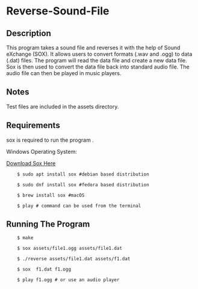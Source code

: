 # Reverse-Sound-File

## Description

This program takes a sound file and reverses it with the help of Sound eXchange (SOX). It allows users to convert formats (.wav and .ogg) to data (.dat) files. The program will read the data file and create a new data file. Sox is then used to convert the data file back into standard audio file. The audio file can then be played in music players. 

## Notes

Test files are included in the assets directory.

## Requirements

sox is required to run the program .

Windows Operating System:

[Download Sox Here](https://sourceforge.net/projects/sox/files/sox/14.4.2/sox-14.4.2-win32.zip/download)

        $ sudo apt install sox #debian based distribution

        $ sudo dnf install sox #fedora based distribution

        $ brew install sox #macOS

        $ play # command can be used from the terminal

## Running The Program

        $ make

        $ sox assets/file1.ogg assets/file1.dat

        $ ./reverse assets/file1.dat assets/f1.dat

        $ sox  f1.dat f1.ogg

        $ play f1.ogg # or use an audio player